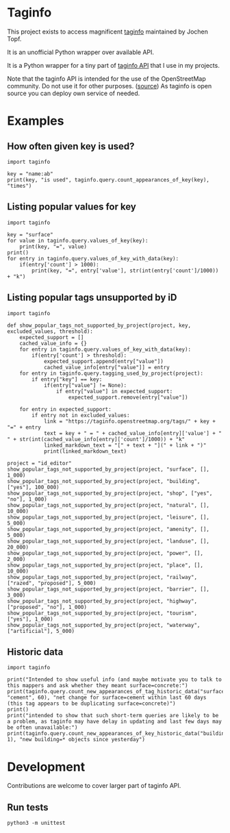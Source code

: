 # Taginfo

This project exists to access magnificent [taginfo](https://taginfo.openstreetmap.org/) maintained by Jochen Topf.

It is an unofficial Python wrapper over available API.

It is a Python wrapper for a tiny part of [taginfo API](https://taginfo.openstreetmap.org/taginfo/apidoc) that I use in my projects.

Note that the taginfo API is intended for the use of the OpenStreetMap community. Do not use it for other purposes. ([source](https://wiki.openstreetmap.org/wiki/Taginfo/API)) As taginfo is open source you can deploy own service of needed.

# Examples
<!-- in case of editing or adding samples here, change also tests -->

## How often given key is used?

```
import taginfo

key = "name:ab"
print(key, "is used", taginfo.query.count_appearances_of_key(key), "times")
```

## Listing popular values for key

```
import taginfo

key = "surface"
for value in taginfo.query.values_of_key(key):
    print(key, "=", value)
print()
for entry in taginfo.query.values_of_key_with_data(key):
    if(entry['count'] > 1000):
        print(key, "=", entry['value'], str(int(entry['count']/1000)) + "k")
```

## Listing popular tags unsupported by iD

```
import taginfo

def show_popular_tags_not_supported_by_project(project, key, excluded_values, threshold):
    expected_support = []
    cached_value_info = {}
    for entry in taginfo.query.values_of_key_with_data(key):
        if(entry['count'] > threshold):
            expected_support.append(entry["value"])
            cached_value_info[entry["value"]] = entry
    for entry in taginfo.query.tagging_used_by_project(project):
        if entry["key"] == key:
            if(entry["value"] != None):
                if entry["value"] in expected_support:
                    expected_support.remove(entry["value"])

    for entry in expected_support:
        if entry not in excluded_values:
            link = "https://taginfo.openstreetmap.org/tags/" + key + "=" + entry
            text = key + " = " + cached_value_info[entry]['value'] + " " + str(int(cached_value_info[entry]['count']/1000)) + "k"
            linked_markdown_text = "[" + text + "](" + link + ")"
            print(linked_markdown_text)

project = "id_editor"
show_popular_tags_not_supported_by_project(project, "surface", [], 1_000)
show_popular_tags_not_supported_by_project(project, "building", ["yes"], 100_000)
show_popular_tags_not_supported_by_project(project, "shop", ["yes", "no"], 1_000)
show_popular_tags_not_supported_by_project(project, "natural", [], 10_000)
show_popular_tags_not_supported_by_project(project, "leisure", [], 5_000)
show_popular_tags_not_supported_by_project(project, "amenity", [], 5_000)
show_popular_tags_not_supported_by_project(project, "landuse", [], 20_000)
show_popular_tags_not_supported_by_project(project, "power", [], 2_000)
show_popular_tags_not_supported_by_project(project, "place", [], 10_000)
show_popular_tags_not_supported_by_project(project, "railway", ["razed", "proposed"], 5_000)
show_popular_tags_not_supported_by_project(project, "barrier", [], 3_000)
show_popular_tags_not_supported_by_project(project, "highway", ["proposed", "no"], 1_000)
show_popular_tags_not_supported_by_project(project, "tourism", ["yes"], 1_000)
show_popular_tags_not_supported_by_project(project, "waterway", ["artificial"], 5_000)
```

## Historic data

```
import taginfo

print("Intended to show useful info (and maybe motivate you to talk to this mappers and ask whether they meant surface=concrete:")
print(taginfo.query.count_new_appearances_of_tag_historic_data("surface", "cement", 60), "net change for surface=cement within last 60 days (this tag appears to be duplicating surface=concrete)")
print()
print("intended to show that such short-term queries are likely to be a problem, as taginfo may have delay in updating and last few days may be often unavailable:")
print(taginfo.query.count_new_appearances_of_key_historic_data("building", 1), "new building=* objects since yesterday")
```

# Development

Contributions are welcome to cover larger part of taginfo API.

## Run tests

`python3 -m unittest`